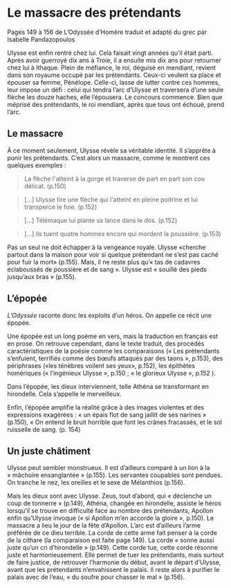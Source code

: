 # Le massacre des prétendants

Pages 149 à 156
de L’Odyssée d’Homère
traduit et adapté du grec par Isabelle Pandazopoulos

Ulysse est enfin rentré chez lui. Cela faisait vingt années qu’il était parti. Après avoir guerroyé dix ans à Troie, il a ensuite mis dix ans pour retourner chez lui à Ithaque.
Plein de méfiance, le roi, déguisé en mendiant, revient dans son royaume occupé par les prétendants. Ceux-ci veulent sa place et épouser sa femme, Pénélope. Celle-ci, lasse de lutter contre ces hommes, leur impose un défi : celui qui tendra l’arc d’Ulysse et traversera d’une seule flèche les douze haches, elle l’épousera.
Le concours commence. Bien que méprisé des prétendants, le roi mendiant, après que tous ont échoué, prend l’arc.


## Le massacre

À ce moment seulement, Ulysse révèle sa véritable identité. Il s’apprête à punir les prétendants. C’est alors un massacre, comme le montrent ces quelques exemples :

> La flèche l'atteint à la gorge et traverse de part en part son cou délicat. (p.150)

> [...] Ulysse tire une flèche qui l'atteint en pleine poitrine et lui transperce le foie. (p.152)

> [...] Télémaque lui plante sa lance dans le dos. (p.152)

> [...] ils tuent quatre hommes encore qui mordent la poussière. (p.153)

Pas un seul ne doit échapper à la vengeance royale. Ulysse «cherche partout dans la maison pour voir si quelque prétendant ne s’est pas caché pour fuir la mort» (p.155). Mais, il ne reste plus qu’« tas de cadavres éclaboussés de poussière et de sang ». Ulysse est « souillé des pieds jusqu’aux bras » (p.155).

## L’épopée

*L’Odyssée* raconte donc les exploits d’un héros. On appelle ce récit une épopée.

Une épopée est un long poème en vers, mais la traduction en français est en prose. On retrouve cependant, dans le texte traduit, des procédés caractéristiques de la poésie comme les comparaisons (« Les prétendants s’enfuient, terrifiés comme des bœufs attaqués par des taons », p.153), des périphrases («les ténèbres voilent ses yeux», p.152), les épithètes homériques (« l’ingénieux Ulysse », p.150 ; « le glorieux Ulysse », p.152 ).

Dans l’épopée, les dieux interviennent, telle Athéna se transformant en hirondelle. Cela s’appelle le merveilleux.

Enfin, l’épopée amplifie la réalité grâce à des images violentes et des expressions exagérées : « un épais flot de sang jaillit de ses narines » (p.150), « On entend le bruit horrible que font les crânes fracassés, et le sol ruisselle de sang. (p. 154)

## Un juste châtiment

Ulysse peut sembler monstrueux. Il est d’ailleurs comparé à un lion à la « mâchoire ensanglantée » (p.155). Les servantes coupables sont pendues. On tranche le nez, les oreilles et le sexe de Mélanthios (p.156).

Mais les dieux sont avec Ulysse. Zeus, tout d’abord, qui « déclenche un coup de tonnerre » (p.149), Athéna, changée en hirondelle, assiste le héros lorsqu’il se trouve en difficulté face au nombre des prétendants, Apollon enfin qu’Ulysse invoque (« si Apollon m’en accorde la gloire », p.150).
Le massacre a lieu le jour de la fête d’Apollon. L’arc est d’ailleurs l’arme préférée de ce dieu terrible. La corde de cette arme fait penser à la corde de la cithare (la comparaison est faite page 149). La corde « sonne aussi juste qu’un cri d’hirondelle » (p.149). Cette corde tue, cette corde résonne juste et harmonieusement. Elle permet de tuer les prétendants, mais surtout de faire justice, de retrouver l’harmonie du début, avant le départ d’Ulysse, avant que les prétendants n’envahissent le palais. Il reste alors à purifier le palais avec de l’eau, « du soufre pour chasser le mal » (p.156).
